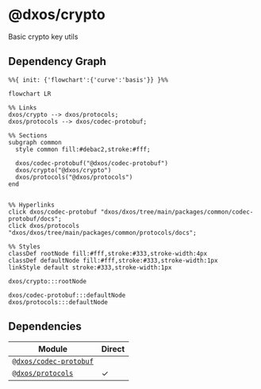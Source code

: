 # @dxos/crypto

Basic crypto key utils

## Dependency Graph

```mermaid
%%{ init: {'flowchart':{'curve':'basis'}} }%%

flowchart LR

%% Links
dxos/crypto --> dxos/protocols;
dxos/protocols --> dxos/codec-protobuf;

%% Sections
subgraph common
  style common fill:#debac2,stroke:#fff;

  dxos/codec-protobuf("@dxos/codec-protobuf")
  dxos/crypto("@dxos/crypto")
  dxos/protocols("@dxos/protocols")
end


%% Hyperlinks
click dxos/codec-protobuf "dxos/dxos/tree/main/packages/common/codec-protobuf/docs";
click dxos/protocols "dxos/dxos/tree/main/packages/common/protocols/docs";

%% Styles
classDef rootNode fill:#fff,stroke:#333,stroke-width:4px
classDef defaultNode fill:#fff,stroke:#333,stroke-width:1px
linkStyle default stroke:#333,stroke-width:1px

dxos/crypto:::rootNode

dxos/codec-protobuf:::defaultNode
dxos/protocols:::defaultNode
```

## Dependencies

| Module | Direct |
|---|---|
| [`@dxos/codec-protobuf`](../../codec-protobuf/docs/README.md) |  |
| [`@dxos/protocols`](../../protocols/docs/README.md) | &check; |

